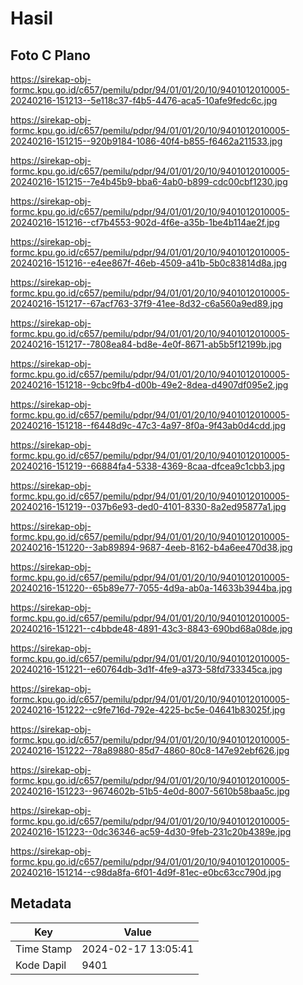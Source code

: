 # Hasil

## Foto C Plano

https://sirekap-obj-formc.kpu.go.id/c657/pemilu/pdpr/94/01/01/20/10/9401012010005-20240216-151213--5e118c37-f4b5-4476-aca5-10afe9fedc6c.jpg

https://sirekap-obj-formc.kpu.go.id/c657/pemilu/pdpr/94/01/01/20/10/9401012010005-20240216-151215--920b9184-1086-40f4-b855-f6462a211533.jpg

https://sirekap-obj-formc.kpu.go.id/c657/pemilu/pdpr/94/01/01/20/10/9401012010005-20240216-151215--7e4b45b9-bba6-4ab0-b899-cdc00cbf1230.jpg

https://sirekap-obj-formc.kpu.go.id/c657/pemilu/pdpr/94/01/01/20/10/9401012010005-20240216-151216--cf7b4553-902d-4f6e-a35b-1be4b114ae2f.jpg

https://sirekap-obj-formc.kpu.go.id/c657/pemilu/pdpr/94/01/01/20/10/9401012010005-20240216-151216--e4ee867f-46eb-4509-a41b-5b0c83814d8a.jpg

https://sirekap-obj-formc.kpu.go.id/c657/pemilu/pdpr/94/01/01/20/10/9401012010005-20240216-151217--67acf763-37f9-41ee-8d32-c6a560a9ed89.jpg

https://sirekap-obj-formc.kpu.go.id/c657/pemilu/pdpr/94/01/01/20/10/9401012010005-20240216-151217--7808ea84-bd8e-4e0f-8671-ab5b5f12199b.jpg

https://sirekap-obj-formc.kpu.go.id/c657/pemilu/pdpr/94/01/01/20/10/9401012010005-20240216-151218--9cbc9fb4-d00b-49e2-8dea-d4907df095e2.jpg

https://sirekap-obj-formc.kpu.go.id/c657/pemilu/pdpr/94/01/01/20/10/9401012010005-20240216-151218--f6448d9c-47c3-4a97-8f0a-9f43ab0d4cdd.jpg

https://sirekap-obj-formc.kpu.go.id/c657/pemilu/pdpr/94/01/01/20/10/9401012010005-20240216-151219--66884fa4-5338-4369-8caa-dfcea9c1cbb3.jpg

https://sirekap-obj-formc.kpu.go.id/c657/pemilu/pdpr/94/01/01/20/10/9401012010005-20240216-151219--037b6e93-ded0-4101-8330-8a2ed95877a1.jpg

https://sirekap-obj-formc.kpu.go.id/c657/pemilu/pdpr/94/01/01/20/10/9401012010005-20240216-151220--3ab89894-9687-4eeb-8162-b4a6ee470d38.jpg

https://sirekap-obj-formc.kpu.go.id/c657/pemilu/pdpr/94/01/01/20/10/9401012010005-20240216-151220--65b89e77-7055-4d9a-ab0a-14633b3944ba.jpg

https://sirekap-obj-formc.kpu.go.id/c657/pemilu/pdpr/94/01/01/20/10/9401012010005-20240216-151221--c4bbde48-4891-43c3-8843-690bd68a08de.jpg

https://sirekap-obj-formc.kpu.go.id/c657/pemilu/pdpr/94/01/01/20/10/9401012010005-20240216-151221--e60764db-3d1f-4fe9-a373-58fd733345ca.jpg

https://sirekap-obj-formc.kpu.go.id/c657/pemilu/pdpr/94/01/01/20/10/9401012010005-20240216-151222--c9fe716d-792e-4225-bc5e-04641b83025f.jpg

https://sirekap-obj-formc.kpu.go.id/c657/pemilu/pdpr/94/01/01/20/10/9401012010005-20240216-151222--78a89880-85d7-4860-80c8-147e92ebf626.jpg

https://sirekap-obj-formc.kpu.go.id/c657/pemilu/pdpr/94/01/01/20/10/9401012010005-20240216-151223--9674602b-51b5-4e0d-8007-5610b58baa5c.jpg

https://sirekap-obj-formc.kpu.go.id/c657/pemilu/pdpr/94/01/01/20/10/9401012010005-20240216-151223--0dc36346-ac59-4d30-9feb-231c20b4389e.jpg

https://sirekap-obj-formc.kpu.go.id/c657/pemilu/pdpr/94/01/01/20/10/9401012010005-20240216-151214--c98da8fa-6f01-4d9f-81ec-e0bc63cc790d.jpg


## Metadata

| Key        | Value               |
| ---------- | ------------------- |
| Time Stamp | 2024-02-17 13:05:41 |
| Kode Dapil | 9401                |



